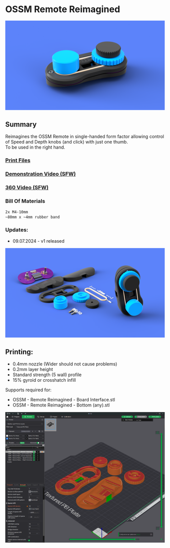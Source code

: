 # OSSM Remote Reimagined
![](Images/Renders/Front%20View.png)
## Summary    
Reimagines the OSSM Remote in single-handed form factor allowing control of Speed and Depth knobs (and click) with just one thumb.  
To be used in the right hand.

### [Print Files](Files/)  

### [Demonstration Video (SFW)](https://www.youtube.com/watch?v=5V_SXpUnVo4) 

### [360 Video (SFW)](Images/Renders/OSSM%20Remote%20Reimagined.avi)  


### Bill Of Materials
    2x M4-10mm
    ~80mm x ~4mm rubber band


### Updates:
  - 09.07.2024 - v1 released

![](Images/Renders/Complete%20View.png)


## Printing:
  - 0.4mm nozzle (Wider should not cause problems)
  - 0.2mm layer height
  - Standard strength (5 wall) profile
  - 15% gyroid or crosshatch infill

Supports required for:
  - OSSM - Remote Reimagined - Board Interface.stl
  - OSSM - Remote Reimagined - Bottom (any).stl

![](Images/Print/Print.png)  